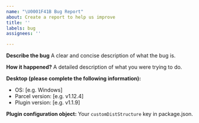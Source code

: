 ```yaml
---
name: "\U0001F41B Bug Report"
about: Create a report to help us improve
title: ''
labels: bug
assignees: ''

---
```


**Describe the bug**
A clear and concise description of what the bug is.

**How it happened?**
A detailed description of what you were trying to do.

**Desktop (please complete the following information):**
 - OS: [e.g. Windows]
 - Parcel version: [e.g. v1.12.4]
 - Plugin version: [e.g. v1.1.9]

**Plugin configuration object:**
Your `customDistStructure` key in package.json.
